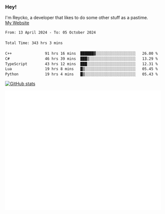 ### Hey!
I'm Reycko, a developer that likes to do some other stuff as a pastime.  
[My Website](https://reycko.root.sx)

<!--START_SECTION:wakasection-->

```txt
From: 13 April 2024 - To: 05 October 2024

Total Time: 343 hrs 3 mins

C++               91 hrs 16 mins  ██████▓░░░░░░░░░░░░░░░░░░   26.00 %
C#                46 hrs 39 mins  ███▒░░░░░░░░░░░░░░░░░░░░░   13.29 %
TypeScript        43 hrs 12 mins  ███░░░░░░░░░░░░░░░░░░░░░░   12.31 %
Lua               19 hrs 8 mins   █▒░░░░░░░░░░░░░░░░░░░░░░░   05.45 %
Python            19 hrs 4 mins   █▒░░░░░░░░░░░░░░░░░░░░░░░   05.43 %
```

<!--END_SECTION:wakasection-->

[![GitHub stats](https://github-readme-stats.vercel.app/api?username=Reycko&show_icons=true&theme=dark&hide_title=true&count_private=true)](https://github.com/anuraghazra/github-readme-stats)

![Metrics](/github-metrics.svg)
